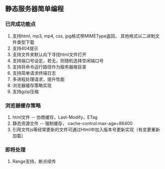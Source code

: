 ## 静态服务器简单编程
### 已完成功能点
1. 支持html, mp3, mp4, css, jpg格式带MIMEType返回， 其他格式以二进制文件类型下载
2. 支持404提示
3. 支持文件夹默认向下寻找html文件打开
4. 支持端口号设定，若无，则随机选择空闲端口号
5. 支持将命令运行路径作为服务器根目录
6. 支持简单请求终端日志
7. 多进程处理请求，提升性能
8. 浏览器缓存策略实现
9. 支持gzip压缩

### 浏览器缓存策略
1. html文件 -- 协商缓存，Last-Modify，ETag
2. 静态资源文件 -- 强制缓存， cache-control:max-age=86400
3. 引用文件js等经常更新的文件可通过Html中加入版本号更新实现（有变更重新加载）

### 即将处理
1. Range支持，断点续传 
